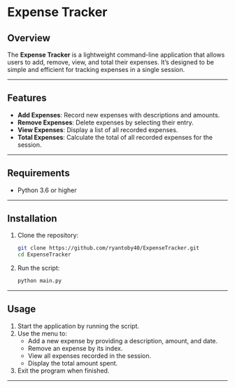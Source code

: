 # Expense Tracker  

## Overview  
The **Expense Tracker** is a lightweight command-line application that allows users to add, remove, view, and total their expenses. It’s designed to be simple and efficient for tracking expenses in a single session.  

---

## Features  
- **Add Expenses**: Record new expenses with descriptions and amounts.  
- **Remove Expenses**: Delete expenses by selecting their entry.  
- **View Expenses**: Display a list of all recorded expenses.  
- **Total Expenses**: Calculate the total of all recorded expenses for the session.  

---

## Requirements  
- Python 3.6 or higher  

---

## Installation  
1. Clone the repository:  
   ```bash
   git clone https://github.com/ryantoby40/ExpenseTracker.git  
   cd ExpenseTracker
   ```
2. Run the script:  
   ```bash
   python main.py  
   ```  

---

## Usage  
1. Start the application by running the script.  
2. Use the menu to:  
   - Add a new expense by providing a description, amount, and date.  
   - Remove an expense by its index.  
   - View all expenses recorded in the session.  
   - Display the total amount spent.  
3. Exit the program when finished.  

---
